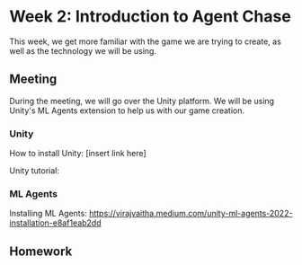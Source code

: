 # Week 2: Introduction to Agent Chase
This week, we get more familiar with the game we are trying to create, as well as the technology we will be using. 

## Meeting
During the meeting, we will go over the Unity platform. We will be using Unity's ML Agents extension to help us with our game creation.

### Unity
How to install Unity: [insert link here]

Unity tutorial:

### ML Agents
Installing ML Agents: https://virajvaitha.medium.com/unity-ml-agents-2022-installation-e8af1eab2dd

## Homework
